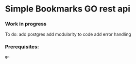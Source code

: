 # Simple Bookmarks GO rest api

### Work in progress

To do:
    add postgres
    add modularity to code
    add error handling

### Prerequisites:
    go
